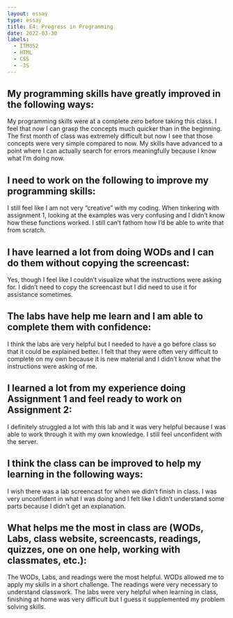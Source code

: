 ```yaml
---
layout: essay
type: essay
title: E4: Progress in Programming
date: 2022-03-30
labels:
  - ITM352
  - HTML
  - CSS
  - -JS
---
```

## My programming skills have greatly improved in the following ways:
My programming skills were at a complete zero before taking this class. I feel that now I can grasp the concepts much quicker than in the beginning. The first month of class was extremely difficult but now I see that those concepts were very simple compared to now. My skills have advanced to a point where I can actually search for errors meaningfully because I know what I’m doing now. 
## I need to work on the following to improve my programming skills:
I still feel like I am not very “creative” with my coding. When tinkering with assignment 1, looking at the examples was very confusing and I didn’t know how these functions worked. I still can’t fathom how I’d be able to write that from scratch.
## I have learned a lot from doing WODs and I can do them without copying the screencast:
Yes, though I feel like I couldn’t visualize what the instructions were asking for. I didn’t need to copy the screencast but I did need to use it for assistance sometimes.
## The labs have help me learn and I am able to complete them with confidence:
I think the labs are very helpful but I needed to have a go before class so that it could be explained better. I felt that they were often very difficult to complete on my own because it is new material and I didn’t know what the instructions were asking of me.
## I learned a lot from my experience doing Assignment 1 and feel ready to work on Assignment 2:
I definitely struggled a lot with this lab and it was very helpful because I was able to work through it with my own knowledge. I still feel unconfident with the server.
## I think the class can be improved to help my learning in the following ways:
I wish there was a lab screencast for when we didn’t finish in class. I was very unconfident in what I was doing and I felt like I didn’t understand some parts because I didn’t get an explanation.
## What helps me the most in class are (WODs, Labs, class website, screencasts, readings, quizzes, one on one help, working with classmates, etc.):
The WODs, Labs, and readings were the most helpful. WODs allowed me to apply my skills in a short challenge. The readings were very necessary to understand classwork. The labs were very helpful when learning in class, finishing at home was very difficult but I guess it supplemented my problem solving skills.
